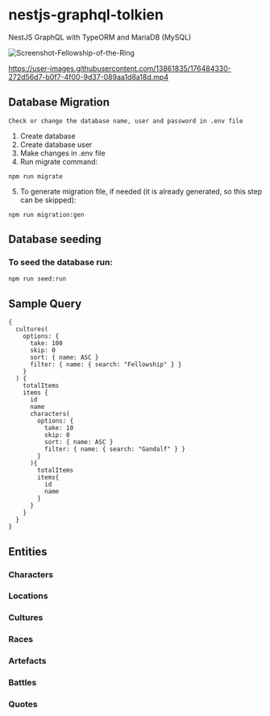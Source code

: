 # nestjs-graphql-tolkien

NestJS GraphQL with TypeORM and MariaDB (MySQL)

![Screenshot-Fellowship-of-the-Ring](https://user-images.githubusercontent.com/13861835/176483813-f8ba7c96-36d5-4bc7-b1f8-cbcd05d2ca8a.jpg)

https://user-images.githubusercontent.com/13861835/176484330-272d56d7-b0f7-4f00-9d37-089aa1d8a18d.mp4


## Database Migration
` Check or change the database name, user and password in .env file `

1. Create database
2. Create database user
3. Make changes in .env file
4. Run migrate command:
```
npm run migrate
```
5. To generate migration file, if needed (it is already generated, so this step can be skipped):
```
npm run migration:gen
```

## Database seeding

### To seed the database run:
```
npm run seed:run
```

## Sample Query
```
{
  cultures(
    options: {
      take: 100
      skip: 0
      sort: { name: ASC }
      filter: { name: { search: "Fellowship" } }
    }
  ) {
    totalItems
    items {
      id
      name
      characters(
        options: {
          take: 10
          skip: 0
          sort: { name: ASC }
          filter: { name: { search: "Gandalf" } }
        }
      ){
        totalItems
        items{
          id
          name
        }
      }
    }
  }
}

```

## Entities

### Characters

### Locations

### Cultures

### Races

### Artefacts

### Battles

### Quotes
